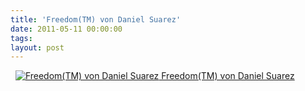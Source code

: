 ```yaml
---
title: 'Freedom(TM) von Daniel Suarez'
date: 2011-05-11 00:00:00 
tags: 
layout: post
---
```

&nbsp;
<a href="http://www.amazon.de/Freedom-TM-ebook/dp/B003RIT2BA/kopisde-21"><img src="http://blog.kopis.de/wp-content/uploads/2011/05/freedom-tm-daniel-suarez.jpg" alt="Freedom(TM) von Daniel Suarez" />
Freedom(TM) von Daniel Suarez</a>

&nbsp;
